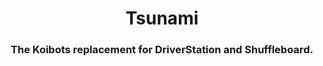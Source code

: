 <h1 align="center">Tsunami</h1>

<h3 align="center">The Koibots replacement for DriverStation and Shuffleboard.</h3>
